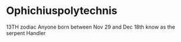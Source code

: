 # Ophichiuspolytechnis
13TH zodiac Anyone born between Nov 29 and Dec 18th know as the serpent Handler
